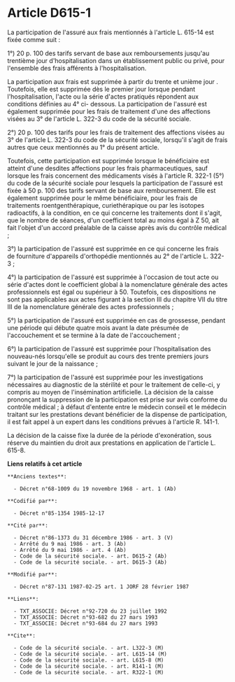 # Article D615-1

La participation de l'assuré aux frais mentionnés à l'article L. 615-14 est fixée comme suit : 

1°) 20 p. 100 des tarifs servant de base aux remboursements jusqu'au trentième jour d'hospitalisation dans un établissement
public ou privé, pour l'ensemble des frais afférents à l'hospitalisation. 

La participation aux frais est supprimée à partir du trente et unième jour . Toutefois, elle est supprimée dès le premier
jour lorsque pendant l'hospitalisation, l'acte ou la série d'actes pratiqués répondent aux conditions définies au 4° ci-
dessous. La participation de l'assuré est également supprimée pour les frais de traitement d'une des affections visées au 3°
de l'article L. 322-3 du code de la sécurité sociale. 

2°) 20 p. 100 des tarifs pour les frais de traitement des affections visées au 3° de l'article L. 322-3 du code de la
sécurité sociale, lorsqu'il s'agit de frais autres que ceux mentionnés au 1° du présent article. 

Toutefois, cette participation est supprimée lorsque le bénéficiaire est atteint d'une desdites affections pour les frais
pharmaceutiques, sauf lorsque les frais concernent des médicaments visés à l'article R. 322-1 (5°) du code de la sécurité
sociale pour lesquels la participation de l'assuré est fixée à 50 p. 100 des tarifs servant de base aux remboursement. Elle
est également supprimée pour le même bénéficiaire, pour les frais de traitements roentgenthérapique, curiethérapique ou par
les isotopes radioactifs, à la condition, en ce qui concerne les traitements dont il s'agit, que le nombre de séances, d'un
coefficient total au moins égal à Z 50, ait fait l'objet d'un accord préalable de la caisse après avis du contrôle médical ; 

3°) la participation de l'assuré est supprimée en ce qui concerne les frais de fourniture d'appareils d'orthopédie mentionnés
au 2° de l'article L. 322-3 ; 

4°) la participation de l'assuré est supprimée à l'occasion de tout acte ou série d'actes dont le coefficient global à la
nomenclature générale des actes professionnels est égal ou supérieur à 50. Toutefois, ces dispositions ne sont pas
applicables aux actes figurant à la section III du chapitre VII du titre III de la nomenclature générale des actes
professionnels ; 

5°) la participation de l'assuré est supprimée en cas de grossesse, pendant une période qui débute quatre mois avant la date
présumée de l'accouchement et se termine à la date de l'accouchement ; 

6°) la participation de l'assuré est supprimée pour l'hospitalisation des nouveau-nés lorsqu'elle se produit au cours des
trente premiers jours suivant le jour de la naissance ; 

7°) la participation de l'assuré est supprimée pour les investigations nécessaires au diagnostic de la stérilité et pour le
traitement de celle-ci, y compris au moyen de l'insémination artificielle. La décision de la caisse prononçant la suppression
de la participation est prise sur avis conforme du contrôle médical ; à défaut d'entente entre le médecin conseil et le
médecin traitant sur les prestations devant bénéficier de la dispense de participation, il est fait appel à un expert dans
les conditions prévues à l'article R. 141-1. 

La décision de la caisse fixe la durée de la période d'exonération, sous réserve du maintien du droit aux prestations en
application de l'article L. 615-8.

**Liens relatifs à cet article**

	**Anciens textes**:

	  - Décret n°68-1009 du 19 novembre 1968 - art. 1 (Ab)

	**Codifié par**:

	  - Décret n°85-1354 1985-12-17

	**Cité par**:

	  - Décret n°86-1373 du 31 décembre 1986 - art. 3 (V)
	  - Arrêté du 9 mai 1986 - art. 3 (Ab)
	  - Arrêté du 9 mai 1986 - art. 4 (Ab)
	  - Code de la sécurité sociale. - art. D615-2 (Ab)
	  - Code de la sécurité sociale. - art. D615-3 (Ab)

	**Modifié par**:

	  - Décret n°87-131 1987-02-25 art. 1 JORF 28 février 1987

	**Liens**:

	  - TXT_ASSOCIE: Décret n°92-720 du 23 juillet 1992
	  - TXT_ASSOCIE: Décret n°93-682 du 27 mars 1993
	  - TXT_ASSOCIE: Décret n°93-684 du 27 mars 1993

	**Cite**:

	  - Code de la sécurité sociale. - art. L322-3 (M)
	  - Code de la sécurité sociale. - art. L615-14 (M)
	  - Code de la sécurité sociale. - art. L615-8 (M)
	  - Code de la sécurité sociale. - art. R141-1 (M)
	  - Code de la sécurité sociale. - art. R322-1 (M)
